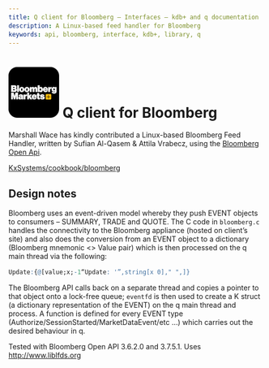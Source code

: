 ```yaml
---
title: Q client for Bloomberg – Interfaces – kdb+ and q documentation
description: A Linux-based feed handler for Bloomberg
keywords: api, bloomberg, interface, kdb+, library, q
---
```

# ![Bloomberg](img/bloomberg.png) Q client for Bloomberg




Marshall Wace has kindly contributed a Linux-based Bloomberg Feed Handler, written by Sufian Al-Qasem & Attila Vrabecz, using the [Bloomberg Open Api](https://www.bloomberg.com/professional/support/api-library/). 

<i class="fab fa-github"></i> 
[KxSystems/cookbook/bloomberg](https://github.com/KxSystems/cookbook/tree/master/bloomberg)


## Design notes

Bloomberg uses an event-driven model whereby they push EVENT objects to consumers – SUMMARY, TRADE and QUOTE. The C code in `bloomberg.c` handles the connectivity to the Bloomberg appliance (hosted on client’s site) and also does the conversion from an EVENT object to a dictionary (Bloomberg mnemonic &lt;&gt; Value pair) which is then processed on the q main thread via the following:

```q
Update:{@[value;x;-1“Update: '”,string[x 0]," ",]}
```

The Bloomberg API calls back on a separate thread and copies a pointer to that object onto a lock-free queue; `eventfd` is then used to create a K struct (a dictionary representation of the EVENT) on the q main thread and process. A function is defined for every EVENT type (Authorize/SessionStarted/MarketDataEvent/etc …) which carries out the desired behaviour in q.

Tested with Bloomberg Open API 3.6.2.0 and 3.7.5.1. Uses <http://www.liblfds.org>
